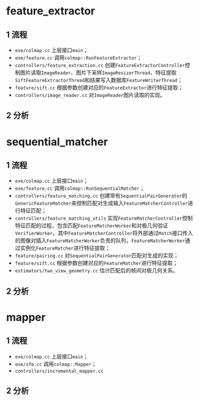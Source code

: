 # feature_extractor

## 1 流程

- `exe/colmap.cc` 上层接口`main`；
- `exe/feature.cc` 调用`colmap::RunFeatureExtractor`；
- `controllers/feature_extraction.cc` 创建`FeatureExtractorController`控制图片读取`ImageReader`、图片下采样`ImageResizerThread`、特征提取`SiftFeatureExtractorThread`和结果写入数据库`FeatureWriterThread`；
- `feature/sift.cc` 根据参数创建对应的`FeatureExtractor`进行特征提取；
- `controllers/image_reader.cc` 对`ImageReader`图片读取的实现。

## 2 分析



# sequential_matcher

## 1 流程

- `exe/colmap.cc` 上层接口`main`；
- `exe/feature.cc`  调用`colmap::RunSequentialMatcher`；
- `controllers/feature_matching.cc`  创建带有`SequentialPairGenerator`的`GenericFeatureMatcher`来控制匹配对生成输入`FeatureMatcherController`进行特征匹配；
- `controllers/feature_matching_utils` 实现`FeatureMatcherController`控制特征匹配的过程，包含匹配`FeatureMatcherWorker`和对极几何验证`VerifierWorker`，其中`FeatureMatcherController`将外部通过`Match`接口传入的图像对插入`FeatureMatcherWorker`负责的队列，`FeatureMatcherWorker`通过实例化`FeatureMatcher`进行特征提取；
- `feature/pairing.cc` 对`SequentialPairGenerator`匹配对生成的实现；
- `feature/sift.cc`  根据参数创建对应的`FeatureMatcher`进行特征提取；
- `estimators/two_view_geometry.cc` 估计匹配后的帧间对极几何关系。

## 2 分析



# mapper

## 1 流程

- `exe/colmap.cc` 上层接口`main`；
- `exe/sfm.cc` 调用`colmap::Mapper`；
- `controllers/incremental_mapper.cc`

## 2 分析

